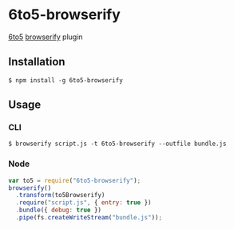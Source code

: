 # 6to5-browserify

[6to5](https://github.com/sebmck/6to5) [browserify](https://github.com/substack/node-browserify) plugin

## Installation

    $ npm install -g 6to5-browserify

## Usage

### CLI

    $ browserify script.js -t 6to5-browserify --outfile bundle.js

### Node

```javascript
var to5 = require("6to5-browserify");
browserify()
  .transform(to5Browserify)
  .require("script.js", { entry: true })
  .bundle({ debug: true })
  .pipe(fs.createWriteStream("bundle.js"));
```
